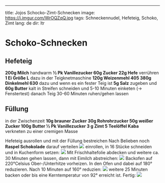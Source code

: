 ---
title: Jojos Schocko-Zimt-Schnecken
image: https://i.imgur.com/WrOQZqQ.jpg
tags: Schneckennudel, Hefeteig, Schoko, Zimt
lang: de
dir: ltr 


# Schoko-Schnecken

## Hefeteig
**200g Milch** handwarm
**½ Pk Vanillezucker
60g Zucker
22g Hefe**
verrühren
**1 Ei Größe L** dazu
in der Teigknetmaschine
**120g Weizenmehl 405
380g Dinkelmehl 630**
dazu und wenn es ein fester Teig ist
**5g Salz** zugeben
und
**60g Butter** kalt in Streifen schneiden und
5-10 Minuten einketen (-> Fenstertest)
danach Teig 30-60 Minuten ruhen/gehen lassen

## Füllung
in der Zwischenzeit
**10g brauner Zucker
30g Rohrohrzucker
50g weißer Zucker
100g Butter
½ Pk Vanillezucker
3 g Zimt
5 Teelöffel Kaba**
verkneten zu einer cremigen Masse

Hefeteig ausrollen und mit der Füllung bestreichen
Nach Belieben noch **Raspel Schokolade** darauf verteilen 
![](https://i.imgur.com/wUOLe68.jpg)
einrollen, in 16 Stücke schneiden und in Kuchenform setzen:
![](https://i.imgur.com/SDUk9If.jpg)
Mit Frischhaltefolie abdecken und weitere ca. 30 Minuten gehen lassen, dann mit Eimilch abstreichen:
![](https://i.imgur.com/j6GueQa.jpg)
Backofen auf 220°Celsius Ober-/Unterhitze vorheizen.
In den Ofen und dabei auf 180° reduzieren.
Nach 10 Minuten auf 160° reduzien:
![](https://i.imgur.com/tyUHCKs.jpg)
weitere 25 Minuten backen oder bis eine Kerntemperatur von 92° erreicht ist. Fertig:
![](https://i.imgur.com/WrOQZqQ.jpg)
